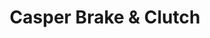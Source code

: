 ---
title: "Casper Brake & Clutch"
url: /kansas-city/casper-brake-und-clutch/
shop: Autowerkstatt
---